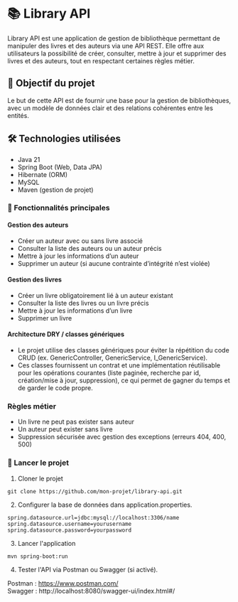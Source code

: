 # 📚 Library API
Library API est une application de gestion de bibliothèque permettant de manipuler des livres et des auteurs via une API REST.
Elle offre aux utilisateurs la possibilité de créer, consulter, mettre à jour et supprimer des livres et des auteurs, tout en respectant certaines règles métier.

## 🎯 Objectif du projet
Le but de cette API est de fournir une base pour la gestion de bibliothèques, avec un modèle de données clair et des relations cohérentes entre les entités.

## 🛠 Technologies utilisées
- Java 21
- Spring Boot (Web, Data JPA)
- Hibernate (ORM)
- MySQL
- Maven (gestion de projet)

### 📝 Fonctionnalités principales

#### Gestion des auteurs

- Créer un auteur avec ou sans livre associé
- Consulter la liste des auteurs ou un auteur précis
- Mettre à jour les informations d’un auteur
- Supprimer un auteur (si aucune contrainte d’intégrité n’est violée)

#### Gestion des livres

- Créer un livre obligatoirement lié à un auteur existant
- Consulter la liste des livres ou un livre précis
- Mettre à jour les informations d’un livre
- Supprimer un livre

#### Architecture DRY / classes génériques

- Le projet utilise des classes génériques pour éviter la répétition du code CRUD (ex. GenericController, GenericService, I_GenericService).
- Ces classes fournissent un contrat et une implémentation réutilisable pour les opérations courantes (liste paginée, recherche par id, création/mise à jour, suppression), ce qui permet de gagner du temps et de garder le code propre.

### Règles métier

- Un livre ne peut pas exister sans auteur
- Un auteur peut exister sans livre
- Suppression sécurisée avec gestion des exceptions (erreurs 404, 400, 500)

### 🚀 Lancer le projet
1. Cloner le projet
````
git clone https://github.com/mon-projet/library-api.git
````
2. Configurer la base de données dans application.properties.
````
spring.datasource.url=jdbc:mysql://localhost:3306/name
spring.datasource.username=yourusername
spring.datasource.password=yourpassword
````

3. Lancer l'application
````
mvn spring-boot:run
````
4. Tester l'API via Postman ou Swagger (si activé).

Postman : https://www.postman.com/ \
Swagger : http://localhost:8080/swagger-ui/index.html#/


